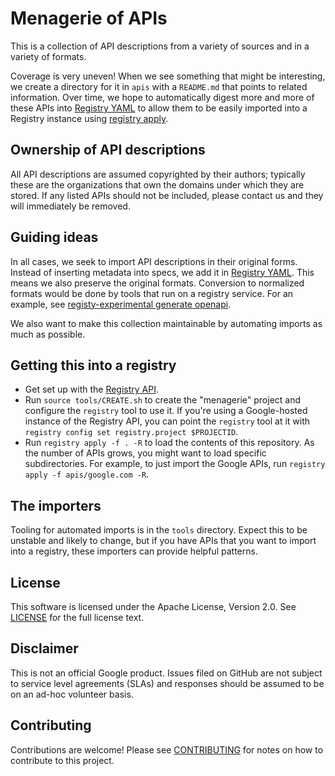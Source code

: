 # Menagerie of APIs

This is a collection of API descriptions from a variety of sources and in a
variety of formats.

Coverage is very uneven! When we see something that might be interesting, we
create a directory for it in `apis` with a `README.md` that points to related
information. Over time, we hope to automatically digest more and more of these
APIs into
[Registry YAML](https://github.com/apigee/registry/wiki/Registry-YAML) to allow
them to be easily imported into a Registry instance using
[registry apply](https://github.com/apigee/registry/wiki/registry-apply).

## Ownership of API descriptions

All API descriptions are assumed copyrighted by their authors; typically these
are the organizations that own the domains under which they are stored. If any
listed APIs should not be included, please contact us and they will immediately
be removed.

## Guiding ideas

In all cases, we seek to import API descriptions in their original forms.
Instead of inserting metadata into specs, we add it in
[Registry YAML](https://github.com/apigee/registry/wiki/Registry-YAML). This
means we also preserve the original formats. Conversion to normalized formats
would be done by tools that run on a registry service. For an example, see
[registy-experimental generate openapi](https://github.com/apigee/registry-experimental/blob/main/cmd/registry-experimental/cmd/generate/openapi.go).

We also want to make this collection maintainable by automating imports as much
as possible.

## Getting this into a registry

- Get set up with the [Registry API](https://github.com/apigee/registry).
- Run `source tools/CREATE.sh` to create the "menagerie" project and
  configure the `registry` tool to use it. If you're using a Google-hosted
  instance of the Registry API, you can point the `registry` tool at it with
  `registry config set registry.project $PROJECTID`.
- Run `registry apply -f . -R` to load the contents of this repository.
  As the number of APIs grows, you might want to load specific subdirectories.
  For example, to just import the Google APIs, run `registry apply -f apis/google.com -R`.

## The importers

Tooling for automated imports is in the `tools` directory. Expect this to be
unstable and likely to change, but if you have APIs that you want to import
into a registry, these importers can provide helpful patterns.

## License

This software is licensed under the Apache License, Version 2.0. See
[LICENSE](LICENSE) for the full license text.

## Disclaimer

This is not an official Google product. Issues filed on GitHub are not subject
to service level agreements (SLAs) and responses should be assumed to be on an
ad-hoc volunteer basis.

## Contributing

Contributions are welcome! Please see [CONTRIBUTING](CONTRIBUTING.md) for notes
on how to contribute to this project.
